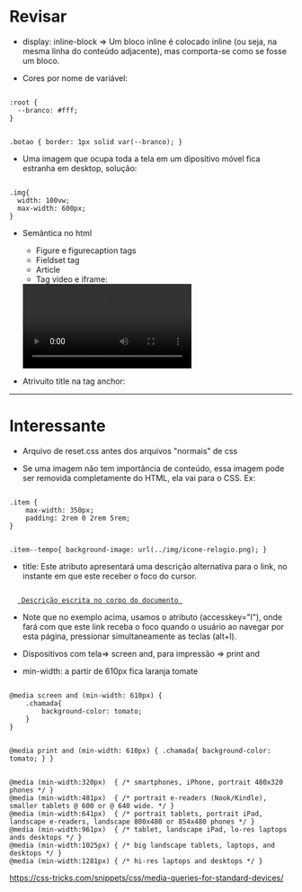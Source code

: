 # Revisar

- display: inline-block
  => Um bloco inline é colocado inline (ou seja, na mesma linha do conteúdo adjacente), mas comporta-se como se fosse um bloco.

- Cores por nome de variável:

<code>
:root {
  --branco: #fff;
}

.botao {
border: 1px solid var(--branco);
}
</code>

- Uma imagem que ocupa toda a tela em um dipositivo móvel fica estranha em desktop, solução:

<code>
.img{
  width: 100vw;
  max-width: 600px;
}
</code>

- Semântica no html

  - Figure e figurecaption tags
  - Fieldset tag
  - Article
  - Tag video e iframe:

  <video src="" controls>
  <iframe width="100%" height="315" src="https://www.youtube.com/" title="YouTube video player" frameborder="0" allow="accelerometer; autoplay; clipboard-write; encrypted-media; gyroscope; picture-in-picture" allowfullscreen></iframe>

- Atrivuito title na tag anchor:

---

# Interessante

- Arquivo de reset.css antes dos arquivos "normais" de css

- Se uma imagem não tem importância de conteúdo, essa imagem pode ser removida completamente do HTML, ela vai para o CSS. Ex:

<code>
.item {
    max-width: 350px;
    padding: 2rem 0 2rem 5rem;
}

.item--tempo{
background-image: url(../img/icone-relogio.png);
}
</code>

- title: Este atributo apresentará uma descrição alternativa para o link, no instante em que este receber o foco do cursor.

<code>
  <a href="url" accesskey="l" title="Descrição usando o atributo title"> Descrição escrita no corpo do documento </a>
</code>

  - Note que no exemplo acima, usamos o atributo (accesskey="l"), onde fará com que este link receba o foco quando o usuário ao navegar por esta página, pressionar simultaneamente as teclas (alt+l).

- Dispositivos com tela=> screen and, para impressão => print and 
- min-width: a partir de 610px fica laranja tomate 

<code>
@media screen and (min-width: 610px) {
    .chamada{
        background-color: tomato;
    }
}

@media print and (min-width: 610px) {
    .chamada{
        background-color: tomato;
    }
}
</code>

<code>
@media (min-width:320px)  { /* smartphones, iPhone, portrait 480x320 phones */ }
@media (min-width:481px)  { /* portrait e-readers (Nook/Kindle), smaller tablets @ 600 or @ 640 wide. */ }
@media (min-width:641px)  { /* portrait tablets, portrait iPad, landscape e-readers, landscape 800x480 or 854x480 phones */ }
@media (min-width:961px)  { /* tablet, landscape iPad, lo-res laptops ands desktops */ }
@media (min-width:1025px) { /* big landscape tablets, laptops, and desktops */ }
@media (min-width:1281px) { /* hi-res laptops and desktops */ }
</code>

https://css-tricks.com/snippets/css/media-queries-for-standard-devices/